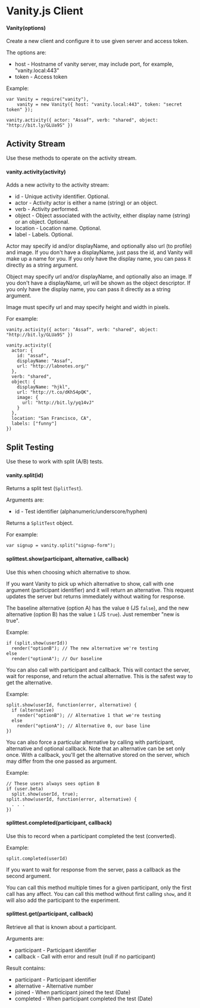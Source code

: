 # Vanity.js Client


#### Vanity(options)

Create a new client and configure it to use given server and access token.

The options are:

* host   - Hostname of vanity server, may include port, for example,
  "vanity.local:443"
* token  - Access token

Example:

```
var Vanity = require("vanity"),
    vanity = new Vanity({ host: "vanity.local:443", token: "secret token" });

vanity.activity({ actor: "Assaf", verb: "shared", object: "http://bit.ly/GLUa9S" })
```


## Activity Stream

Use these methods to operate on the activity stream.


#### vanity.activity(activity)

Adds a new activity to the activity stream:

* id       - Unique activity identifier.  Optional.
* actor    - Activity actor is either a name (string) or an object.
* verb     - Activity performed.
* object   - Object associated with the activity, either display name (string)
  or an object.  Optional. 
* location - Location name.  Optional.
* label    - Labels.  Optional.

Actor may specify id and/or displayName, and optionally also url (to profile)
and image.  If you don't have a displayName, just pass the id, and Vanity will
make up a name for you.  If you only have the display name, you can pass it
directly as a string argument.

Object may specify url and/or displayName, and optionally also an image.  If you
don't have a displayName, url will be shown as the object descriptor.  If you
only have the display name, you can pass it directly as a string argument.

Image must specify url and may specify height and width in pixels.

For example:

```
vanity.activity({ actor: "Assaf", verb: "shared", object: "http://bit.ly/GLUa9S" })

vanity.activity({
  actor: {
    id: "assaf",
    displayName: "Assaf",
    url: "http://labnotes.org/"
  },
  verb: "shared",
  object: {
    displayName: "hjkl",
    url: "http://t.co/dKh54pQK",
    image: {
      url: "http://bit.ly/yq14vJ"
    }
  },
  location: "San Francisco, CA",
  labels: ["funny"]
})
```


## Split Testing

Use these to work with split (A/B) tests.

#### vanity.split(id)

Returns a split test (`SplitTest`).

Arguments are:

* id - Test identifier (alphanumeric/underscore/hyphen)

Returns a `SplitTest` object.

For example:

```
var signup = vanity.split("signup-form");
```


#### splittest.show(participant, alternative, callback)

Use this when choosing which alternative to show.

If you want Vanity to pick up which alternative to show, call with one argument
(participant identifier) and it will return an alternative.  This request
updates the server but returns immediately without waiting for response.

The baseline alternative (option A) has the value `0` (JS `false`), and the new
alternative (option B) has the value `1` (JS `true`).  Just remember "new is
true".

Example:

```
if (split.show(userId))
  render("optionB"); // The new alternative we're testing
else
  render("optionA"); // Our baseline
```

You can also call with participant and callback.  This will contact the server,
wait for response, and return the actual alternative.  This is the safest way to
get the alternative.

Example:

```
split.show(userId, function(error, alternative) {
  if (alternative)
    render("optionB"); // Alternative 1 that we're testing
  else
    render("optionA"); // Alternative 0, our base line
})
```

You can also force a particular alternative by calling with participant,
alternative and optional callback.  Note that an alternative can be set only
once.  With a callback, you'll get the alternative stored on the server, which
may differ from the one passed as argument.

Example:

```
// These users always sees option B
if (user.beta)
  split.show(userId, true);
split.show(userId, function(error, alternative) {
  . . .
})
```


#### splittest.completed(participant, callback)


Use this to record when a participant completed the test (converted).

Example:

```
split.completed(userId)
```

If you want to wait for response from the server, pass a callback as the second
argument.

You can call this method multiple times for a given participant, only the first
call has any affect.  You can call this method without first calling `show`, and
it will also add the participant to the experiment.



#### splittest.get(participant, callback)

Retrieve all that is known about a participant.

Arguments are:

* participant - Participant identifier
* callback    - Call with error and result (null if no participant)

Result contains:

* participant - Participant identifier
* alternative - Alternative number
* joined      - When participant joined the test (Date)
* completed   - When participant completed the test (Date)


